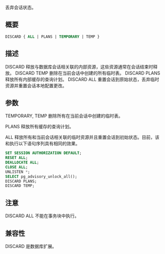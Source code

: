 丢弃会话状态。

## 概要
```sql
DISCARD { ALL | PLANS | TEMPORARY | TEMP }
```

## 描述
DISCARD 释放与数据库会话相关联的内部资源，这些资源通常在会话结束时释放。
DISCARD TEMP 删除在当前会话中创建的所有临时表。
DISCARD PLANS 释放所有内部缓存的查询计划。
DISCARD ALL 重置会话到原始状态，丢弃临时资源并重置会话本地配置更改。

## 参数
TEMPORARY, TEMP
删除所有在当前会话中创建的临时表。

PLANS
释放所有缓存的查询计划。

ALL
释放所有和当前会话相关联的临时资源并且重置会话到初始状态。目前，该和执行以下语句序列具有相同的效果。

```sql
SET SESSION AUTHORIZATION DEFAULT;
RESET ALL;
DEALLOCATE ALL;
CLOSE ALL;
UNLISTEN *;
SELECT pg_advisory_unlock_all();
DISCARD PLANS;
DISCARD TEMP;
```

## 注意
DISCARD ALL 不能在事务块中执行。

## 兼容性
DISCARD 是数据库扩展。

